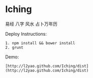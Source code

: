 Iching
======

易经 八字 风水 占卜万年历

Deploy Instructions:

	1. npm install && bower install
	2. grunt

Demo:

	[http://l2yao.github.com/Iching/dist](http://l2yao.github.com/Iching/dist)
